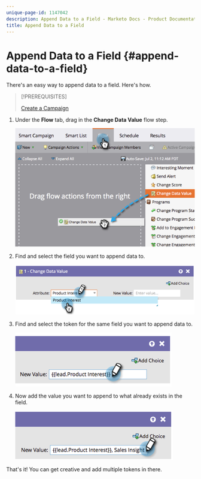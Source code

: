 ```yaml
---
unique-page-id: 1147042
description: Append Data to a Field - Marketo Docs - Product Documentation
title: Append Data to a Field
---
```


# Append Data to a Field {#append-data-to-a-field}

There's an easy way to append data to a field. Here's how.

>[!PREREQUISITES]
>
>[Create a Campaign](/help/marketo/product-docs/core-marketo-concepts/smart-campaigns/creating-a-smart-campaign/create-a-new-smart-campaign.md)

1. Under the **Flow** tab, drag in the **Change Data Value** flow step.

   ![](assets/image2014-9-22-16-3a5-3a1.png)

1. Find and select the field you want to append data to.

   ![](assets/image2014-9-22-16-3a5-3a5.png)

1. Find and select the token for the same field you want to append data to.

   ![](assets/image2014-9-22-16-3a5-3a9.png)

1. Now add the value you want to append to what already exists in the field.

   ![](assets/image2014-9-22-16-3a5-3a12.png)

That's it! You can get creative and add multiple tokens in there.
